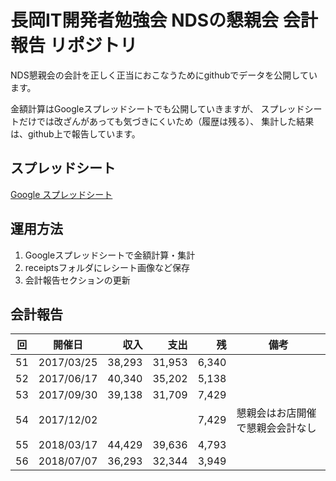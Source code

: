 長岡IT開発者勉強会 NDSの懇親会 会計報告 リポジトリ
========================

NDS懇親会の会計を正しく正当におこなうためにgithubでデータを公開しています。

金額計算はGoogleスプレッドシートでも公開していきますが、
スプレッドシートだけでは改ざんがあっても気づきにくいため（履歴は残る）、
集計した結果は、github上で報告しています。

スプレッドシート
-------------
[Google スプレッドシート](https://docs.google.com/spreadsheets/d/18juZnVP6h6NqwMQ956TaK-0NL0J9UpU6-i0gayYNHVo)


運用方法
-----------

1. Googleスプレッドシートで金額計算・集計
2. receiptsフォルダにレシート画像など保存
3. 会計報告セクションの更新

会計報告
-------------

|回  |開催日    |収入   |支出   |残     |備考|
|:--:|----------|------:|------:|------:|-|
|  51|2017/03/25| 38,293| 31,953|  6,340||
|  52|2017/06/17| 40,340| 35,202|  5,138||
|  53|2017/09/30| 39,138| 31,709|  7,429||
|  54|2017/12/02|       |       |  7,429|懇親会はお店開催で懇親会会計なし|
|  55|2018/03/17| 44,429| 39,636|  4,793||
|  56|2018/07/07| 36,293| 32,344|  3,949||

